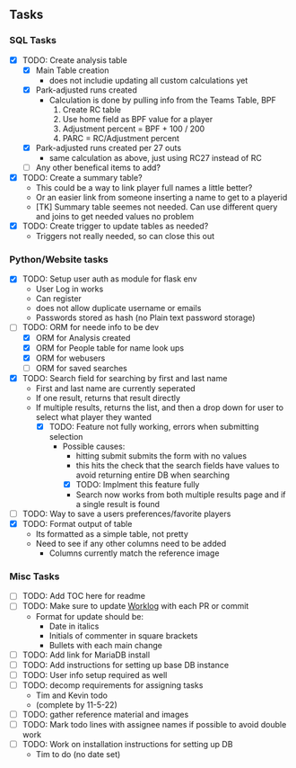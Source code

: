 ## Tasks

### SQL Tasks

- [x] TODO: Create analysis table
  - [x] Main Table creation
    - does not includie updating all custom calculations yet
  - [x] Park-adjusted runs created
    - Calculation is done by pulling info from the Teams Table, BPF
      1. Create RC table
      2. Use home field as BPF value for a player
      3. Adjustment percent = BPF + 100 / 200
      4. PARC = RC/Adjustment percent
  - [x] Park-adjusted runs created per 27 outs
    - same calculation as above, just using RC27 instead of RC
  - [ ] Any other benefical items to add?
- [x] TODO: Create a summary table?
  - This could be a way to link player full names a little better?
  - Or an easier link from someone inserting a name to get to a playerid
  - [TK] Summary table seemes not needed.  Can use different query and joins to get needed values no problem
- [x] TODO: Create trigger to update tables as needed?
  - Triggers not really needed, so can close this out

### Python/Website tasks

- [x] TODO: Setup user auth as module for flask env
  - User Log in works
  - Can register
  - does not allow duplicate username or emails
  - Passwords stored as hash (no Plain text password storage)
- [ ] TODO: ORM for neede info to be dev
  - [x] ORM for Analysis created
  - [x] ORM for People table for name look ups
  - [x] ORM for webusers
  - [ ] ORM for saved searches
- [x] TODO: Search field for searching by first and last name
  - First and last name are currently seperated
  - If one result, returns that result directly
  - If multiple results, returns the list, and then a drop down for user to select what player they wanted
    - [x] TODO: Feature not fully working, errors when submitting selection
      - Possible causes:
        - hitting submit submits the form with no values
        - this hits the check that the search fields have values to avoid returning entire DB when searching
        - [x] TODO: Implment this feature fully
        - Search now works from both multiple results page and if a single result is found
- [ ] TODO: Way to save a users preferences/favorite players
- [x] TODO: Format output of table
  - Its formatted as a simple table, not pretty
  - Need to see if any other columns need to be added
    - Columns currently match the reference image

### Misc Tasks

- [ ] TODO: Add TOC here for readme
- [ ] TODO: Make sure to update [Worklog](#worklog) with each PR or commit
  - Format for update should be:
    - Date in italics
    - Initials of commenter in square brackets
    - Bullets with each main change
- [ ] TODO: Add link for MariaDB install
- [ ] TODO: Add instructions for setting up base DB instance
- [ ] TODO: User info setup required as well
- [ ] TODO: decomp requirements for assigning tasks 
  - Tim and Kevin todo
  - (complete by 11-5-22)
- [ ] TODO: gather reference material and images
- [ ] TODO: Mark todo lines with assignee names if possible to avoid double work
- [ ] TODO: Work on installation instructions for setting up DB
  - Tim to do (no date set)